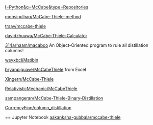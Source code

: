 [l=Python&q=McCabe&type=Repositories](https://github.com/search?l=Python&q=McCabe&type=Repositories)


[mohsinulhaq/McCabe-Thiele-method](https://github.com/mohsinulhaq/McCabe-Thiele-method)

[trsav/mccabe-thiele](https://github.com/trsav/mccabe-thiele)

[davidzhuuwa/McCabe-Thiele-Calculator](https://github.com/davidzhuuwa/McCabe-Thiele-Calculator)

[314arhaam/macaboo](https://github.com/314arhaam/macaboo) An Object-Oriented program to rule all distillation columns!

[wsyxbcl/Matibin](https://github.com/wsyxbcl/Matibin)

[bryanpiguave/McCabeThiele](https://github.com/bryanpiguave/McCabeThiele) from Excel

[Xingern/McCabe-Thiele](https://github.com/Xingern/McCabe-Thiele)

[RelativisticMechanic/McCabeThiele](https://github.com/RelativisticMechanic/McCabeThiele)

[sampangeran/McCabe-Thiele-Binary-Distillation](https://github.com/sampangeran/McCabe-Thiele-Binary-Distillation)

[CurrencyFinn/column_distillation](https://github.com/CurrencyFinn/column_distillation)

== Jupyter Notebook
[aakanksha-gubbala/mccabe-thiele](https://github.com/aakanksha-gubbala/mccabe-thiele)
